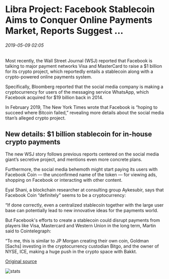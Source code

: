# Libra Project: Facebook Stablecoin Aims to Conquer Online Payments Market, Reports Suggest ...

###### 2019-05-09 02:05

Most recently, the Wall Street Journal (WSJ) reported that Facebook is talking to major payment networks Visa and MasterCard to raise a $1 billion for its crypto project, which reportedly entails a stablecoin along with a crypto-powered online payments system.

Specifically, Bloomberg reported that the social media company is making a cryptocurrency for users of the messaging service WhatsApp, which Facebook acquired for $19 billion back in 2014.

In February 2019, The New York Times wrote that Facebook is “hoping to succeed where Bitcoin failed,” revealing more details about the social media titan’s alleged crypto project.

## New details: $1 billion stablecoin for in-house crypto payments

The new WSJ story follows previous reports centered on the social media giant’s secretive project, and mentions even more concrete plans.

Furthermore, the social media behemoth might start paying its users with Facebook Coin — the unconfirmed name of the token — for viewing ads, shopping on Facebook or interacting with other content.

Eyal Shani, a blockchain researcher at consulting group Aykesubir, says that Facebook Coin “definitely” seems to be a cryptocurrency:

“If done correctly, even a centralized stablecoin together with the large user base can potentially lead to new innovative ideas for the payments world.

But Facebook's efforts to create a stablecoin could disrupt payments from players like Visa, Mastercard and Western Union in the long term, Martin said to Cointelegraph:

“To me, this is similar to JP Morgan creating their own coin, Goldman \[Sachs\] investing in the cryptocurrency custodian Bitgo, and the owner of NYSE, ICE, making a huge push in the crypto space with Bakkt.

[Original source](https://cointelegraph.com/news/libra-project-facebook-stablecoin-aims-to-conquer-online-payments-market-reports-suggest)

![stats](https://c.statcounter.com/11760860/0/a89fa40b/1/ "stats")